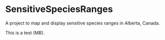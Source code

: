 # SensitiveSpeciesRanges

A project to map and display sensitive species ranges in Alberta, Canada.

This is a test (MB). 
